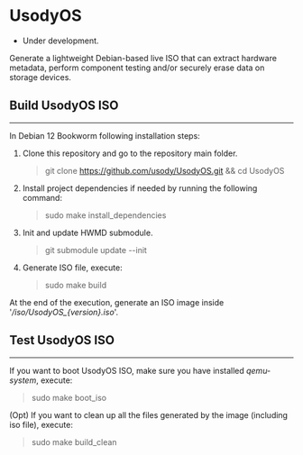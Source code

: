 # UsodyOS

- Under development.

Generate a lightweight Debian-based live ISO that can extract hardware metadata, perform component testing and/or securely erase data on storage devices.

## Build UsodyOS ISO
--------------------

In Debian 12 Bookworm following installation steps:

1. Clone this repository and go to the repository main folder.

    > git clone https://github.com/usody/UsodyOS.git && cd UsodyOS

2. Install project dependencies if needed by running the following command:

    > sudo make install_dependencies

3. Init and update HWMD submodule.

    > git submodule update --init

4. Generate ISO file, execute:

    > sudo make build

At the end of the execution, generate an ISO image inside '*<project-folder>/iso/UsodyOS_{version}.iso*'.

## Test UsodyOS ISO
--------------------

If you want to boot UsodyOS ISO, make sure you have installed *qemu-system*, execute:

> sudo make boot_iso

(Opt) If you want to clean up all the files generated by the image (including iso file), execute:

> sudo make build_clean
